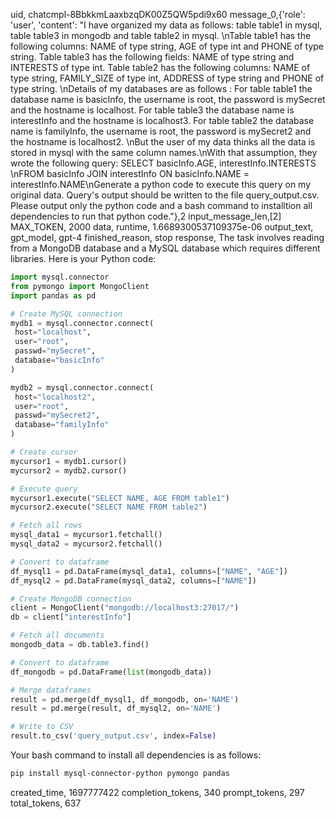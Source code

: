 uid, chatcmpl-8BbkkmLaaxbzqDK00Z5QW5pdi9x60
message_0,{'role': 'user', 'content': "I have organized my data as follows: table table1 in mysql, table table3 in mongodb and table table2 in mysql. \nTable table1 has the following columns: NAME of type string, AGE of type int and PHONE of type string. Table table3 has the following fields: NAME of type string and INTERESTS of type int. Table table2 has the following columns: NAME of type string, FAMILY_SIZE of type int, ADDRESS of type string and PHONE of type string. \nDetails of my databases are as follows :  For table table1 the database name is basicInfo, the username is root, the password is mySecret and the hostname is localhost.  For table table3 the database name is interestInfo and the hostname is localhost3.  For table table2 the database name is familyInfo, the username is root, the password is mySecret2 and the hostname is localhost2.  \nBut the user of my data thinks all the data is stored in mysql with the same column names.\nWith that assumption, they wrote the following query: SELECT basicInfo.AGE, interestInfo.INTERESTS \nFROM basicInfo JOIN  interestInfo ON basicInfo.NAME = interestInfo.NAME\nGenerate a python code to execute this query on my original data. Query's output should be written to the file query_output.csv. Please output only the python code and a bash command to installtion all dependencies to run that python code."},2
input_message_len,[2]
MAX_TOKEN, 2000
data, 
runtime, 1.6689300537109375e-06
output_text, 
gpt_model, gpt-4
finished_reason, stop
response, The task involves reading from a MongoDB database and a MySQL database which requires different libraries. Here is your Python code:

```python
import mysql.connector
from pymongo import MongoClient
import pandas as pd

# Create MySQL connection
mydb1 = mysql.connector.connect(
 host="localhost",
 user="root",
 passwd="mySecret",
 database="basicInfo"
)

mydb2 = mysql.connector.connect(
 host="localhost2",
 user="root",
 passwd="mySecret2",
 database="familyInfo"
)

# Create cursor
mycursor1 = mydb1.cursor()
mycursor2 = mydb2.cursor()

# Execute query
mycursor1.execute("SELECT NAME, AGE FROM table1")
mycursor2.execute("SELECT NAME FROM table2")

# Fetch all rows
mysql_data1 = mycursor1.fetchall()
mysql_data2 = mycursor2.fetchall()

# Convert to dataframe
df_mysql1 = pd.DataFrame(mysql_data1, columns=["NAME", "AGE"])
df_mysql2 = pd.DataFrame(mysql_data2, columns=["NAME"])

# Create MongoDB connection
client = MongoClient("mongodb://localhost3:27017/")
db = client["interestInfo"]

# Fetch all documents
mongodb_data = db.table3.find()

# Convert to dataframe
df_mongodb = pd.DataFrame(list(mongodb_data))

# Merge dataframes
result = pd.merge(df_mysql1, df_mongodb, on='NAME')
result = pd.merge(result, df_mysql2, on='NAME')

# Write to CSV
result.to_csv('query_output.csv', index=False)
```

Your bash command to install all dependencies is as follows:

```bash
pip install mysql-connector-python pymongo pandas
```
created_time, 1697777422
completion_tokens, 340
prompt_tokens, 297
total_tokens, 637
